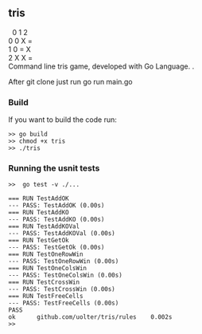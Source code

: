 ## tris


&nbsp;&nbsp;0 1 2<br/>
0 0&nbsp;X&nbsp;=<br/>
1 0&nbsp;=&nbsp;X<br/>
2 X&nbsp;X&nbsp;=<br/>
Command line tris game, developed with Go Language. .

After git clone just run go run main.go

### Build
If you want to build the code run:
```
>> go build
>> chmod +x tris
>> ./tris
```

### Running the usnit tests

```
>>  go test -v ./...

=== RUN TestAddOK
--- PASS: TestAddOK (0.00s)
=== RUN TestAddKO
--- PASS: TestAddKO (0.00s)
=== RUN TestAddKOVal
--- PASS: TestAddKOVal (0.00s)
=== RUN TestGetOk
--- PASS: TestGetOk (0.00s)
=== RUN TestOneRowWin
--- PASS: TestOneRowWin (0.00s)
=== RUN TestOneColsWin
--- PASS: TestOneColsWin (0.00s)
=== RUN TestCrossWin
--- PASS: TestCrossWin (0.00s)
=== RUN TestFreeCells
--- PASS: TestFreeCells (0.00s)
PASS
ok  	github.com/uolter/tris/rules	0.002s
>>
```



